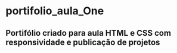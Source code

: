 # portifolio_aula_One
## Portifólio criado para aula  HTML e CSS com responsividade e publicação de projetos  

